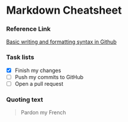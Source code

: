 # Markdown Cheatsheet

### Reference Link
[Basic writing and formatting syntax in Github](https://help.github.com/articles/basic-writing-and-formatting-syntax/)

### Task lists
- [x] Finish my changes
- [ ] Push my commits to GitHub
- [ ] Open a pull request

### Quoting text
> Pardon my French
